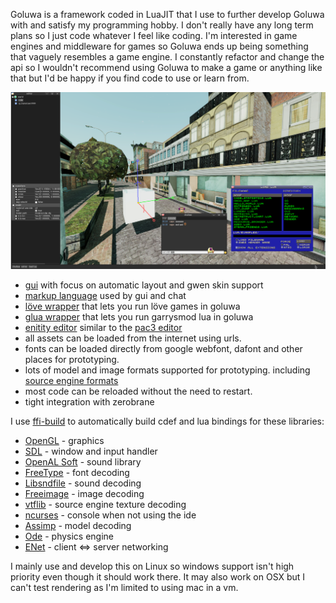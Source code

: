 Goluwa is a framework coded in LuaJIT that I use to further develop Goluwa with and satisfy my programming hobby. I don't really have any long term plans so I just code whatever I feel like coding. I'm interested in game engines and middleware for games so Goluwa ends up being something that vaguely resembles a game engine. I constantly refactor and change the api so I wouldn't recommend using Goluwa to make a game or anything like that but I'd be happy if you find code to use or learn from.

![ScreenShot](https://raw.githubusercontent.com/CapsAdmin/goluwa-assets/master/extras/screenshots/goluwa.png)

* [gui](src/lua/libraries/graphics/gui) with focus on automatic layout and gwen skin support
* [markup language](src/lua/libraries/graphics/gui) used by gui and chat
* [löve wrapper](src/lua/libraries/lovemu) that lets you run löve games in goluwa
* [glua wrapper](src/lua/libraries/gmod) that lets you run garrysmod lua in goluwa
* [enitity editor](src/lua/autorun/graphics) similar to the [pac3 editor](http://steamcommunity.com/sharedfiles/filedetails/?id=104691717)
* all assets can be loaded from the internet using urls.
* fonts can be loaded directly from google webfont, dafont and other places for prototyping.
* lots of model and image formats supported for prototyping. including [source engine formats](src/lua/libraries/steam)
* most code can be reloaded without the need to restart.
* tight integration with zerobrane

I use [ffi-build](https://github.com/CapsAdmin/goluwa/tree/master/src/lua/build) to automatically build cdef and lua bindings for these libraries:

* [OpenGL](http://www.opengl.org/) - graphics
* [SDL](https://www.libsdl.org/) - window and input handler
* [OpenAL Soft](http://kcat.strangesoft.net/openal.html) - sound library
* [FreeType](http://www.freetype.org/) - font decoding
* [Libsndfile](http://www.mega-nerd.com/libsndfile/) - sound decoding
* [Freeimage](http://freeimage.sourceforge.net/) - image decoding
* [vtflib](https://github.com/panzi/VTFLib/) - source engine texture decoding
* [ncurses](https://www.gnu.org/software/ncurses/) - console when not using the ide
* [Assimp](https://github.com/assimp/assimp) - model decoding
* [Ode](http://www.ode.org/) - physics engine
* [ENet](https://github.com/lsalzman/enet) - client <=> server networking

I mainly use and develop this on Linux so windows support isn't high priority even though it should work there. It may also work on OSX but I can't test rendering as I'm limited to using mac in a vm.
